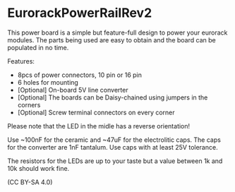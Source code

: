 # EurorackPowerRailRev2

This power board is a simple but feature-full design to power your eurorack modules. The parts being used are easy to obtain and the board can be populated in no time.

Features:
- 8pcs of power connectors, 10 pin or 16 pin
- 6 holes for mounting
- [Optional] On-board 5V line converter
- [Optional] The boards can be Daisy-chained using jumpers in the corners
- [Optional] Screw terminal connectors on every corner


Please note that the LED in the midle has a reverse orientation!

Use ~100nF for the ceramic and ~47uF for the electrolitic caps. The caps for the converter are 1nF tantalum. Use caps with at least 25V tolerance.

The resistors for the LEDs are up to your taste but a value between 1k and 10k should work fine.

(CC BY-SA 4.0)
